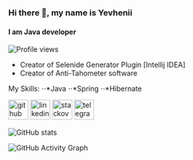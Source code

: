 ### Hi there 👋, my name is Yevhenii
#### I am Java developer
![Profile views](https://gpvc.arturio.dev/bloodybaker)  

* Creator of Selenide Generator Plugin [Intellij IDEA]
* Creator of Anti-Tahometer software 

My Skills: 
⋅⋅*Java 
⋅⋅*Spring 
⋅⋅*Hibernate 


[<img src='https://cdn.jsdelivr.net/npm/simple-icons@3.0.1/icons/github.svg' alt='github' height='40'>](https://github.com/bloodybaker)  [<img src='https://cdn.jsdelivr.net/npm/simple-icons@3.0.1/icons/linkedin.svg' alt='linkedin' height='40'>](https://www.linkedin.com/in/chykalov-yevhenii/)  [<img src='https://cdn.jsdelivr.net/npm/simple-icons@3.0.1/icons/stackoverflow.svg' alt='stackoverflow' height='40'>](https://stackoverflow.com/users/yevhenii-chykalov)  [<img src='https://cdn.jsdelivr.net/npm/simple-icons@3.0.1/icons/telegram.svg' alt='telegram' height='40'>](https://t.me/opcoder)  

![GitHub stats](https://github-readme-stats.vercel.app/api?username=bloodybaker&show_icons=true&count_private=true)  

![GitHub Activity Graph](https://activity-graph.herokuapp.com/graph?username=bloodybaker)  


